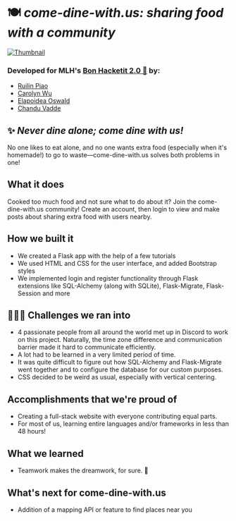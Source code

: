 # 🍽️ *come-dine-with.us: sharing food with a community*

[![Thumbnail](https://github.com/piaoruilin/come-dine-with.us/raw/main/dine-with-us.gif)](https://devpost.com/software/come-dine-with-us)

### Developed for MLH's [Bon Hacketit 2.0 🍲](https://bonhacketittwo.devpost.com/) by:
- [Ruilin Piao](https://github.com/piaoruilin)
- [Carolyn Wu](https://github.com/cw118)
- [Elapoidea Oswald](https://github.com/Elapoidea)
- [Chandu Vadde](https://github.com/Chandu2000)

## ✨ *Never dine alone; come dine with us!*
No one likes to eat alone, and no one wants extra food (especially when it's homemade!) to go to waste—come-dine-with.us solves both problems in one!

## What it does
Cooked too much food and not sure what to do about it? Join the come-dine-with.us community! 
Create an account, then login to view and make posts about sharing extra food with users nearby.

## How we built it
* We created a Flask app with the help of a few tutorials
* We used HTML and CSS for the user interface, and added Bootstrap styles
* We implemented login and register functionality through Flask extensions like SQL-Alchemy (along with SQLite), Flask-Migrate, Flask-Session and more

## 🙅🏻‍♀️ Challenges we ran into
* 4 passionate people from all around the world met up in Discord to work on this project. Naturally, the time zone difference and communication barrier made it hard to communicate efficiently.
* A lot had to be learned in a very limited period of time.
* It was quite difficult to figure out how SQL-Alchemy and Flask-Migrate went together and to configure the database for our custom purposes.
* CSS decided to be weird as usual, especially with vertical centering.

## Accomplishments that we're proud of 
* Creating a full-stack website with everyone contributing equal parts.
* For most of us, learning entire languages and/or frameworks in less than 48 hours!

## What we learned
* Teamwork makes the dreamwork, for sure. 🌈

## What's next for come-dine-with.us
* Addition of a mapping API or feature to find places near you
